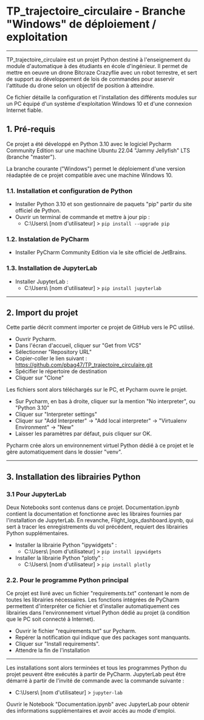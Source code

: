 # TP_trajectoire_circulaire - Branche "Windows" de déploiement / exploitation
___

TP_trajectoire_circulaire est un projet Python destiné à l'enseignement du module d'automatique à des étudiants en école d'ingénieur.
Il permet de mettre en oeuvre un drone Bitcraze Crazyflie avec un robot terrestre, et sert de support au développement de lois de commandes pour asservir 
l'attitude du drone selon un objectif de position à atteindre.

Ce fichier détaille la configuration et l'installation des différents modules sur un PC équipé d'un système d'exploitation Windows 10 et d'une connexion Internet fiable.

## 1. Pré-requis
Ce projet a été développé en Python 3.10 avec le logiciel Pycharm Community Edition sur une machine Ubuntu 22.04 "Jammy Jellyfish" LTS (branche "master").

La branche courante ("Windows") permet le déploiement d'une version réadaptée de ce projet compatible avec une machine Windows 10.

### 1.1. Installation et configuration de Python
- Installer Python 3.10 et son gestionnaire de paquets "pip"  partir du site officiel de Python.
- Ouvrir un terminal de commande et mettre à jour pip :
  + C:\Users\ [nom d'utilisateur] > ```pip install --upgrade pip```

### 1.2. Instalation de PyCharm
- Installer PyCharm Community Edition via le site officiel de JetBrains.

### 1.3. Installation de JupyterLab
- Installer JupyterLab : 
  + C:\Users\ [nom d'utilisateur] > ```pip install jupyterlab```

___

## 2. Import du projet

Cette partie décrit comment importer ce projet de GitHub vers le PC utilisé.

- Ouvrir Pycharm.
- Dans l'écran d'accueil, cliquer sur "Get from VCS"
- Sélectionner "Repository URL"
- Copier-coller le lien suivant : https://github.com/pbag47/TP_trajectoire_circulaire.git
- Spécifier le répertoire de destination
- Cliquer sur "Clone"

Les fichiers sont alors téléchargés sur le PC, et Pycharm ouvre le projet.

- Sur Pycharm, en bas à droite, cliquer sur la mention "No interpreter", ou "Python 3.10"
- Cliquer sur "Interpreter settings"
- Cliquer sur "Add Interpreter" -> "Add local interpreter" -> "Virtualenv Environment" -> "New"
- Laisser les paramètres par défaut, puis cliquer sur OK.

Pycharm crée alors un environnement virtuel Python dédié à ce projet et le gère automatiquement dans le dossier "venv".

___

## 3. Installation des librairies Python

### 3.1 Pour JupyterLab

Deux Notebooks sont contenus dans ce projet. 
Documentation.ipynb contient la documentation et fonctionne avec les libraires fournies par l'installation de JupyterLab.
En revanche, Flight_logs_dashboard.ipynb, qui sert à tracer les enregistrements du vol précédent, requiert des librairies Python supplémentaires.
- Installer la librairie Python "ipywidgets" :
  + C:\Users\ [nom d'utilisateur] > ```pip install ipywidgets```
- Installer la librairie Python "plotly" :
  + C:\Users\ [nom d'utilisateur] > ```pip install plotly```

### 2.2. Pour le programme Python principal

Ce projet est livré avec un fichier "requirements.txt" contenant le nom de toutes les librairies nécessaires. Les fonctions intégrées de PyCharm permettent d'interpréter ce fichier et d'installer automatiquement ces librairies dans l'environnement virtuel Python dédié au projet (à condition que le PC soit connecté à Internet).
- Ouvrir le fichier "requirements.txt" sur Pycharm.
- Repérer la notification qui indique que des packages sont manquants.
- Cliquer sur "Install requirements".
- Attendre la fin de l'installation

___

Les installations sont alors terminées et tous les programmes Python du projet peuvent être exécutés à partir de PyCharm.
JupyterLab peut être démarré à partir de l'invité de commande avec la commande suivante :
  + C:\Users\ [nom d'utilisateur] > ```jupyter-lab```

Ouvrir le Notebook "Documentation.ipynb" avec JupyterLab pour obtenir des informations supplémentaires et avoir accès au mode d'emploi.


